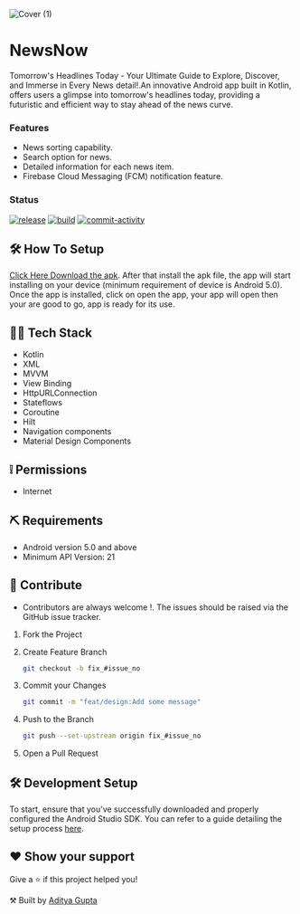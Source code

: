 ![Cover (1)](https://user-images.githubusercontent.com/94394661/285154612-a25ef589-588b-466b-9b4e-5e00bc3701e1.png)
# NewsNow
Tomorrow's Headlines Today - Your Ultimate Guide to Explore, Discover, and Immerse in Every News detail!.An innovative Android app built in Kotlin, offers users a glimpse into tomorrow's headlines today, providing a futuristic and efficient way to stay ahead of the news curve.

### Features
- News sorting capability.
- Search option for news.
- Detailed information for each news item.
- Firebase Cloud Messaging (FCM) notification feature.

### Status
<a href="https://github.com/Aditya-gupta99/NewsNow/releases"><img src="https://img.shields.io/github/v/release/Aditya-gupta99/NewsNow" alt="release"/></a>
<a href="https://github.com/Aditya-gupta99/NewsNow/actions"><img src="https://img.shields.io/github/checks-status/Aditya-gupta99/NewsNow/main?label=build" alt="build"/></a>
<a href="https://github.com/Aditya-gupta99/NewsNow/issues"><img src="https://img.shields.io/github/commit-activity/m/Aditya-gupta99/NewsNow" alt="commit-activity"/></a>

## 🛠 How To Setup
<p><a href="https://drive.google.com/file/d/1kxmw6x-UeMLGjNrJbtfn1mQeiog_denc/view?usp=sharing">Click Here Download the apk</a>.  After that install the apk file, the app will start installing on your device (minimum requirement of device is Android 5.0). Once the app is installed, click on open the app, your app will open then your are good to go, app is ready for its use.</p>

## 👨‍💻 Tech Stack
- Kotlin
- XML
- MVVM
- View Binding
- HttpURLConnection
- Stateflows
- Coroutine
- Hilt
- Navigation components
- Material Design Components

## ❕ Permissions
- Internet

## ⛏ Requirements
- Android version 5.0 and above
- Minimum API Version: 21

## 🤝 Contribute
- Contributors are always welcome !. The issues should be raised via the GitHub issue tracker.

1. Fork the Project
2. Create Feature Branch 

    ```sh
    git checkout -b fix_#issue_no
    ```
3. Commit your Changes 
    ```sh
    git commit -m "feat/design:Add some message"
    ```
4. Push to the Branch 
    ```sh
    git push --set-upstream origin fix_#issue_no
    ```
5. Open a Pull Request

## 🛠 Development Setup 
To start, ensure that you've successfully downloaded and properly configured the Android Studio SDK. You can refer to a guide detailing the setup process [here](http://developer.android.com/sdk/installing/index.html?pkg=studio).

## ❤ Show your support
<p>Give a <g-emoji class="g-emoji" alias="star" fallback-src="https://github.githubassets.com/images/icons/emoji/unicode/2b50.png">⭐️</g-emoji> if this project helped you!</p>

⚒ Built by [Aditya Gupta](https://www.linkedin.com/in/aditya-gupta-009520226/)
